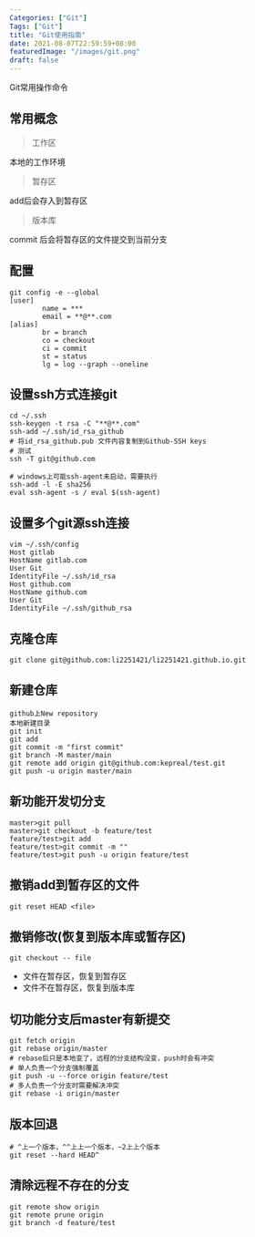 ```yaml
---
Categories: ["Git"]
Tags: ["Git"]
title: "Git使用指南"
date: 2021-08-07T22:59:59+08:00
featuredImage: "/images/git.png"
draft: false
---
```


Git常用操作命令

<!--more-->
## 常用概念
> 工作区

本地的工作环境  
> 暂存区

add后会存入到暂存区
> 版本库

commit 后会将暂存区的文件提交到当前分支

## 配置
```shell
git config -e --global
[user]
        name = ***
        email = **@**.com
[alias]
        br = branch
        co = checkout
        ci = commit
        st = status
        lg = log --graph --oneline
```

## 设置ssh方式连接git
```shell
cd ~/.ssh
ssh-keygen -t rsa -C "**@**.com"
ssh-add ~/.ssh/id_rsa_github
# 将id_rsa_github.pub 文件内容复制到Github-SSH keys
# 测试 
ssh -T git@github.com

# windows上可能ssh-agent未启动，需要执行
ssh-add -l -E sha256
eval ssh-agent -s / eval $(ssh-agent)
```

## 设置多个git源ssh连接
```shell
vim ~/.ssh/config
Host gitlab
HostName gitlab.com
User Git
IdentityFile ~/.ssh/id_rsa
Host github.com
HostName github.com
User Git
IdentityFile ~/.ssh/github_rsa
```

## 克隆仓库
```shell
git clone git@github.com:li2251421/li2251421.github.io.git
```

## 新建仓库
```shell
github上New repository
本地新建目录
git init
git add
git commit -m "first commit"
git branch -M master/main
git remote add origin git@github.com:kepreal/test.git
git push -u origin master/main
```

## 新功能开发切分支
```shell
master>git pull
master>git checkout -b feature/test
feature/test>git add
feature/test>git commit -m ""
feature/test>git push -u origin feature/test
```

## 撤销add到暂存区的文件
```shell
git reset HEAD <file>
```

## 撤销修改(恢复到版本库或暂存区)
```shell
git checkout -- file
```
- 文件在暂存区，恢复到暂存区
- 文件不在暂存区，恢复到版本库

## 切功能分支后master有新提交
```shell
git fetch origin
git rebase origin/master
# rebase后只是本地变了，远程的分支结构没变，push时会有冲突
# 单人负责一个分支强制覆盖
git push -u --force origin feature/test
# 多人负责一个分支时需要解决冲突
git rebase -i origin/master
```

## 版本回退
```shell
# ^上一个版本，^^上上一个版本，~2上上个版本
git reset --hard HEAD^
```

## 清除远程不存在的分支
```shell
git remote show origin
git remote prune origin
git branch -d feature/test
```

